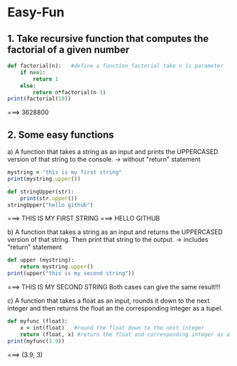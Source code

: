# Easy-Fun
## 1. Take recursive function that computes the factorial of a given number

```ruby
def factorial(n):   #define a function factorial take n is parameter
    if n==1:
        return 1
    else:
        return n*factorial(n-1)
print(factorial(10))   
```
===> 3628800

## 2. Some easy functions

a) A function that takes a string as an input and prints the UPPERCASED version of that string to the console.
-> without "return" statement

```ruby
mystring = "this is my first string"
print(mystring.upper())

def stringUpper(str):
    print(str.upper())
stringUpper("hello github")
```
===> THIS IS MY FIRST STRING
===> HELLO GITHUB

b)  A function that takes a string as an input and returns the UPPERCASED version of that string. Then print that string to the output. 
-> includes "return" statement

```ruby
def upper (mystring):
    return mystring.upper()
print(upper("this is my second string"))
```
===> THIS IS MY SECOND STRING
Both cases can give the same result!!! 

c) A function that takes a float as an input, rounds it down to the next integer and then returns the float an the corresponding integer as a tupel.

```ruby
def myfunc (float):
    x = int(float)   #round the float down to the next integer  
    return (float, x) #return the float and corresponding integer as a tupel
print(myfunc(3.9))
```
===> (3.9, 3)
